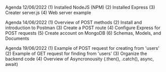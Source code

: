 Agenda 12/06/2022
(1) Installed NodeJS (NPM)
(2) Installed Express
(3) Creater server.js
(4) Web server example 


Agenda 14/06/2022
(1) Overview of POST methods
(2) Install and introduction to Postman
(3) Create a POST route
(4) Configure Express for POST requests
(5) Create account on MongoDB
(6) Schemas, Models, and Documents



Agenda 19/06/2022
(1) Example of POST request for creating from 'users'
(2) Example of GET request for finding from 'users'
(3) Organize the backend code 
(4) Overview of Asyncronousity (.then(), .catch(), async, await)